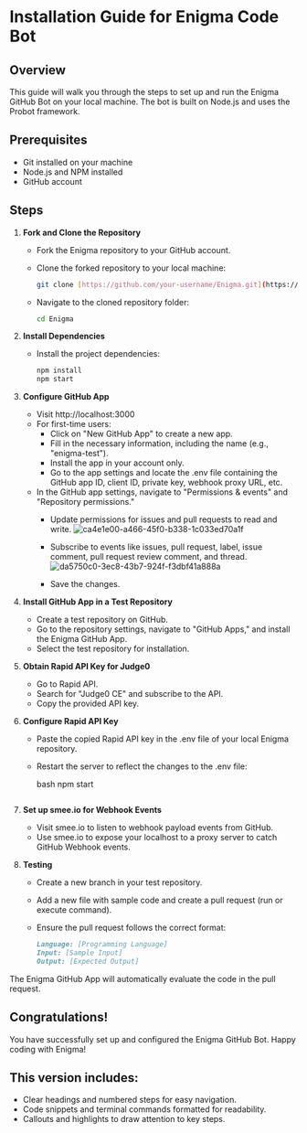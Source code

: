 # Installation Guide for Enigma Code Bot

## Overview

This guide will walk you through the steps to set up and run the Enigma GitHub Bot on your local machine. The bot is built on Node.js and uses the Probot framework.

## Prerequisites

- Git installed on your machine
- Node.js and NPM installed
- GitHub account

## Steps

1. **Fork and Clone the Repository**
   - Fork the Enigma repository to your GitHub account.
   - Clone the forked repository to your local machine:

     ```bash
     git clone [https://github.com/your-username/Enigma.git](https://github.com/your-username/Enigma.git)
     ```

   - Navigate to the cloned repository folder:

     ```bash
     cd Enigma
     ```

2. **Install Dependencies**
   - Install the project dependencies:

     ```bash
     npm install
     npm start
     

3. **Configure GitHub App**
   - Visit http://localhost:3000
   - For first-time users:
     - Click on "New GitHub App" to create a new app.
     - Fill in the necessary information, including the name (e.g., "enigma-test").
     - Install the app in your account only.
     - Go to the app settings and locate the .env file containing the GitHub app ID, client ID, private key, webhook proxy URL, etc.
   - In the GitHub app settings, navigate to "Permissions & events" and "Repository permissions."
     - Update permissions for issues and pull requests to read and write.
       ![ca4e1e00-a466-45f0-b338-1c033ed70a1f](https://github.com/Rani1303/Enigma/assets/103280525/28f14389-7355-4429-8f94-df580eb14dcb)

     - Subscribe to events like issues, pull request, label, issue comment, pull request review comment, and thread.
       ![da5750c0-3ec8-43b7-924f-f3dbf41a888a](https://github.com/Rani1303/Enigma/assets/103280525/bf23ede6-7b69-4c6c-a008-0e439933d8c7)

     - Save the changes.

4. **Install GitHub App in a Test Repository**
   - Create a test repository on GitHub.
   - Go to the repository settings, navigate to "GitHub Apps," and install the Enigma GitHub App.
   - Select the test repository for installation.

5. **Obtain Rapid API Key for Judge0**
   - Go to Rapid API.
   - Search for "Judge0 CE" and subscribe to the API.
   - Copy the provided API key.

6. **Configure Rapid API Key**
   - Paste the copied Rapid API key in the .env file of your local Enigma repository.
   - Restart the server to reflect the changes to the .env file:

     bash
     npm start
     ```

7. **Set up smee.io for Webhook Events**
   - Visit smee.io to listen to webhook payload events from GitHub.
   - Use smee.io to expose your localhost to a proxy server to catch GitHub Webhook events.

8. **Testing**
   - Create a new branch in your test repository.
   - Add a new file with sample code and create a pull request (run or execute command).
   - Ensure the pull request follows the correct format:

     ```markdown
     Language: [Programming Language]
     Input: [Sample Input]
     Output: [Expected Output]
     ```

The Enigma GitHub App will automatically evaluate the code in the pull request.

## Congratulations!

You have successfully set up and configured the Enigma GitHub Bot. Happy coding with Enigma!

## This version includes:
- Clear headings and numbered steps for easy navigation.
- Code snippets and terminal commands formatted for readability.
- Callouts and highlights to draw attention to key steps.
